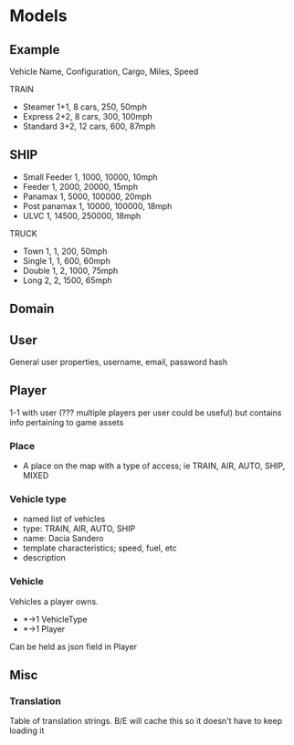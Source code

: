 # Models

## Example

Vehicle Name, Configuration, Cargo, Miles, Speed

TRAIN
- Steamer 1+1, 8 cars, 250, 50mph
- Express 2+2, 8 cars, 300, 100mph
- Standard 3+2, 12 cars, 600, 87mph

SHIP
- 
- Small Feeder 1, 1000, 10000, 10mph
- Feeder 1, 2000, 20000, 15mph
- Panamax 1, 5000, 100000, 20mph
- Post panamax 1, 10000, 100000, 18mph
- ULVC 1, 14500, 250000, 18mph

TRUCK
- Town 1, 1, 200, 50mph
- Single 1, 1, 600, 60mph
- Double 1, 2, 1000, 75mph
- Long 2, 2, 1500, 65mph

## Domain

## User

General user properties, username, email, password hash

## Player

1-1 with user (??? multiple players per user could be useful) but contains info pertaining to game assets

### Place

- A place on the map with a type of access; ie TRAIN, AIR, AUTO, SHIP, MIXED

### Vehicle type

- named list of vehicles
- type: TRAIN, AIR, AUTO, SHIP
- name: Dacia Sandero
- template characteristics; speed, fuel, etc
- description

### Vehicle

Vehicles a player owns.

- *->1 VehicleType
- *->1 Player

Can be held as json field in Player

## Misc

### Translation

Table of translation strings. B/E will cache this so it doesn't have to keep loading it